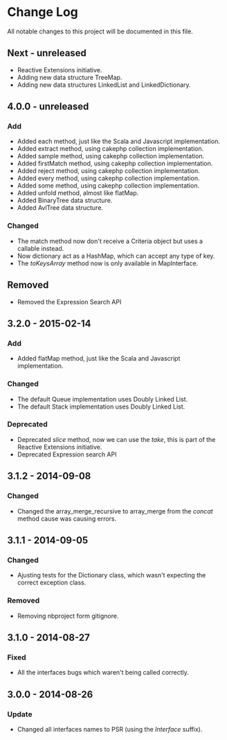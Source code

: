 # Change Log
All notable changes to this project will be documented in this file.

## Next - unreleased

- Reactive Extensions initiative.
- Adding new data structure TreeMap.
- Adding new data structures LinkedList and LinkedDictionary. 

## 4.0.0 - unreleased
### Add
- Added each method, just like the Scala and Javascript implementation.
- Added extract method, using cakephp collection implementation.
- Added sample method, using cakephp collection implementation.
- Added firstMatch method, using cakephp collection implementation.
- Added reject method, using cakephp collection implementation.
- Added every method, using cakephp collection implementation.
- Added some method, using cakephp collection implementation.
- Added unfold method, almost like flatMap.
- Added BinaryTree data structure.
- Added AvlTree data structure.

### Changed
- The match method now don't receive a Criteria object but uses a callable instead.
- Now dictionary act as a HashMap, which can accept any type of key.
- The *toKeysArray* method now is only available in MapInterface.

## Removed
- Removed the Expression Search API

## 3.2.0 - 2015-02-14
### Add
- Added flatMap method, just like the Scala and Javascript implementation.

### Changed
- The default Queue implementation uses Doubly Linked List.
- The default Stack implementation uses Doubly Linked List.

### Deprecated
- Deprecated *slice* method, now we can use the *take*, this is part of the Reactive Extensions initiative.
- Deprecated Expression search API

## 3.1.2 - 2014-09-08 
### Changed
- Changed the array_merge_recursive to array_merge from the *concat* method cause was causing errors.

## 3.1.1 - 2014-09-05
### Changed
- Ajusting tests for the Dictionary class, which wasn't expecting the correct exception class.

### Removed
- Removing nbproject form gitignore.

## 3.1.0 - 2014-08-27
### Fixed
- All the interfaces bugs which waren't being called correctly.

## 3.0.0 - 2014-08-26
### Update
- Changed all interfaces names to PSR (using the *Interface* suffix).

